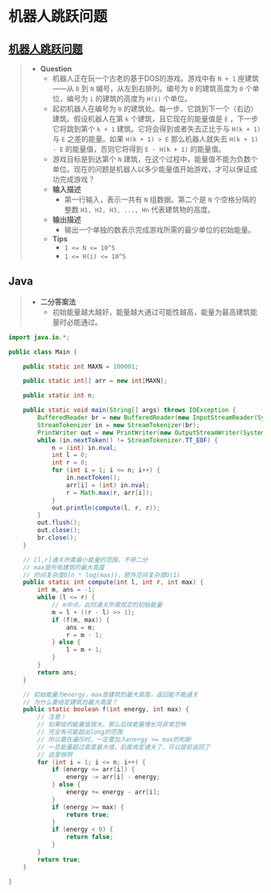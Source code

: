 # 机器人跳跃问题

## [机器人跳跃问题](https://www.nowcoder.com/practice/7037a3d57bbd4336856b8e16a9cafd71)

> - **Question**
>   - 机器人正在玩一个古老的基于DOS的游戏。游戏中有 `N + 1` 座建筑——从 `0` 到 `N` 编号，从左到右排列。编号为 `0` 的建筑高度为 `0` 个单位，编号为 `i` 的建筑的高度为 `H(i)` 个单位。
>   - 起初机器人在编号为 `0` 的建筑处。每一步，它跳到下一个（右边）建筑。假设机器人在第 `k` 个建筑，且它现在的能量值是 `E` ，下一步它将跳到第个 `k + 1` 建筑。它将会得到或者失去正比于与 `H(k + 1)` 与 `E` 之差的能量。如果 `H(k + 1) > E` 那么机器人就失去 `H(k + 1) - E` 的能量值，否则它将得到 `E - H(k + 1)` 的能量值。
>   - 游戏目标是到达第个 `N` 建筑，在这个过程中，能量值不能为负数个单位。现在的问题是机器人以多少能量值开始游戏，才可以保证成功完成游戏？
>   - **输入描述**
>     - 第一行输入，表示一共有 `N` 组数据。第二个是 `N` 个空格分隔的整数 `H1, H2, H3, ..., Hn` 代表建筑物的高度。
>   - **输出描述**
>     - 输出一个单独的数表示完成游戏所需的最少单位的初始能量。
>   - **Tips**
>     - `1 <= N <= 10^5`
>     - `1 <= H(i) <= 10^5`

## Java

> - **二分答案法**
>   - 初始能量越大越好，能量越大通过可能性越高，能量为最高建筑能量时必能通过。

```java
import java.io.*;

public class Main {

    public static int MAXN = 100001;

    public static int[] arr = new int[MAXN];

    public static int n;

    public static void main(String[] args) throws IOException {
        BufferedReader br = new BufferedReader(new InputStreamReader(System.in));
        StreamTokenizer in = new StreamTokenizer(br);
        PrintWriter out = new PrintWriter(new OutputStreamWriter(System.out));
        while (in.nextToken() != StreamTokenizer.TT_EOF) {
            n = (int) in.nval;
            int l = 0;
            int r = 0;
            for (int i = 1; i <= n; i++) {
                in.nextToken();
                arr[i] = (int) in.nval;
                r = Math.max(r, arr[i]);
            }
            out.println(compute(l, r, r));
        }
        out.flush();
        out.close();
        br.close();
    }

    // [l,r]通关所需最小能量的范围，不停二分
    // max是所有建筑的最大高度
    // 时间复杂度O(n * log(max))，额外空间复杂度O(1)
    public static int compute(int l, int r, int max) {
        int m, ans = -1;
        while (l <= r) {
            // m中点，此时通关所需规定的初始能量
            m = l + ((r - l) >> 1);
            if (f(m, max)) {
                ans = m;
                r = m - 1;
            } else {
                l = m + 1;
            }
        }
        return ans;
    }

    // 初始能量为energy，max是建筑的最大高度，返回能不能通关
    // 为什么要给定建筑的最大高度？
    public static boolean f(int energy, int max) {
        // 注意！
        // 如果给的能量值很大，那么后续能量增长将非常恐怖
        // 完全有可能超出long的范围
        // 所以要在遍历时，一定要加入energy >= max的判断
        // 一旦能量超过高度最大值，后面肯定通关了，可以提前返回了
        // 这里很阴
        for (int i = 1; i <= n; i++) {
            if (energy <= arr[i]) {
                energy -= arr[i] - energy;
            } else {
                energy += energy - arr[i];
            }
            if (energy >= max) {
                return true;
            }
            if (energy < 0) {
                return false;
            }
        }
        return true;
    }

}
```
